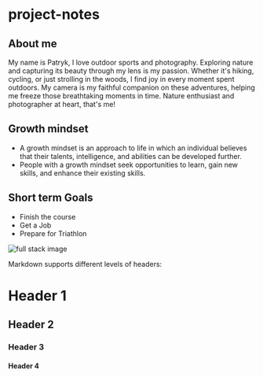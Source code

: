 # project-notes

## About me

My name is Patryk,
I love outdoor sports and photography. Exploring nature and capturing its beauty through my lens is my passion. Whether it's hiking, cycling, or just strolling in the woods, I find joy in every moment spent outdoors. My camera is my faithful companion on these adventures, helping me freeze those breathtaking moments in time. Nature enthusiast and photographer at heart, that's me!






## Growth mindset

- A growth mindset is an approach to life in which an individual believes that their talents, intelligence, and abilities can be developed further. 
- People with a growth mindset seek opportunities to learn, gain new skills, and enhance their existing skills.

## Short term Goals

- Finish the course
- Get a Job
- Prepare for Triathlon

![full stack image](/bike.png)

Markdown supports different levels of headers:


# Header 1
## Header 2
### Header 3
#### Header 4


